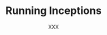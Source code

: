 ---
published: false
layout: post
title: Running Inceptions
author: XXX
author_link: XXX
categories:
- Teams
- Engineering
- Design
---